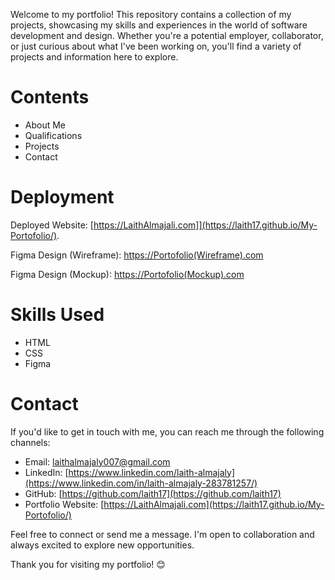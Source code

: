 Welcome to my portfolio! This repository contains a collection of my projects, showcasing my skills and experiences in the world of software development and design. Whether you're a potential employer, collaborator, or just curious about what I've been working on, you'll find a variety of projects and information here to explore.

# Contents

- About Me
- Qualifications
- Projects
- Contact

# Deployment

Deployed Website: [https://LaithAlmajali.com]](https://laith17.github.io/My-Portofolio/).

Figma Design (Wireframe): [https://Portofolio(Wireframe).com](https://shorturl.at/krCE1)

Figma Design (Mockup): [https://Portofolio(Mockup).com](https://shorturl.at/jkDI2)

# Skills Used

- HTML
- CSS
- Figma

# Contact

If you'd like to get in touch with me, you can reach me through the following channels:

- Email: laithalmajaly007@gmail.com
- LinkedIn: [https://www.linkedin.com/laith-almajaly](https://www.linkedin.com/in/laith-almajaly-283781257/)
- GitHub: [https://github.com/laith17](https://github.com/laith17)
- Portfolio Website: [https://LaithAlmajali.com](https://laith17.github.io/My-Portofolio/)

Feel free to connect or send me a message. I'm open to collaboration and always excited to explore new opportunities.

Thank you for visiting my portfolio! 😊
